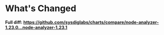 # What's Changed

#### Full diff: https://github.com/sysdiglabs/charts/compare/node-analyzer-1.23.0...node-analyzer-1.23.1
